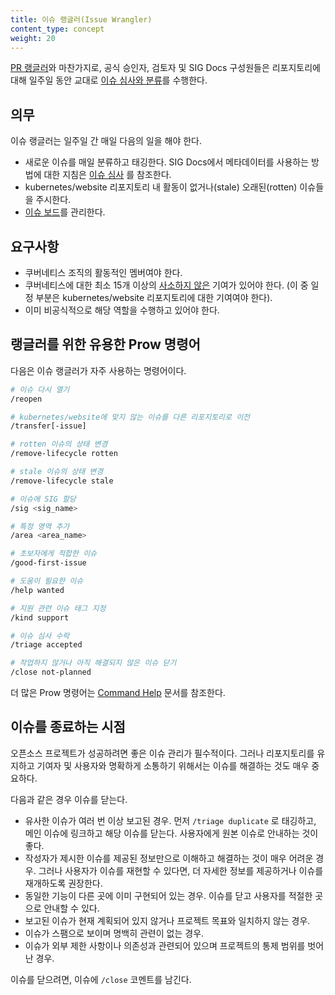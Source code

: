 ```yaml
---
title: 이슈 랭글러(Issue Wrangler)
content_type: concept
weight: 20
---
```


<!-- overview -->

[PR 랭글러](/ko/docs/contribute/participate/pr-wranglers)와 마찬가지로, 공식 승인자,
검토자 및 SIG Docs 구성원들은 리포지토리에 대해 
일주일 동안 교대로 
[이슈 심사와 분류](/ko/docs/contribute/review/for-approvers/#이슈-심사와-분류)를 수행한다.

<!-- body -->

## 의무

이슈 랭글러는 일주일 간 매일 다음의 일을 해야 한다.

- 새로운 이슈를 매일 분류하고 태깅한다. SIG Docs에서 
    메타데이터를 사용하는 방법에 대한 지침은 [이슈 심사](/ko/docs/contribute/review/for-approvers/#이슈-심사)
    를 참조한다.
- kubernetes/website 리포지토리 내 활동이 없거나(stale) 오래된(rotten) 이슈들을 주시한다.
- [이슈 보드](https://github.com/orgs/kubernetes/projects/72/views/1)를 관리한다.

## 요구사항

- 쿠버네티스 조직의 활동적인 멤버여야 한다.
- 쿠버네티스에 대한 최소 15개 이상의 [사소하지 않은](https://www.kubernetes.dev/docs/guide/pull-requests/#trivial-edits) 
    기여가 있어야 한다. (이 중 일정 부분은 kubernetes/website 리포지토리에 대한 기여여야 한다).
- 이미 비공식적으로 해당 역할을 수행하고 있어야 한다.

## 랭글러를 위한 유용한 Prow 명령어

다음은 이슈 랭글러가 자주 사용하는 명령어이다.

```bash
# 이슈 다시 열기
/reopen

# kubernetes/website에 맞지 않는 이슈를 다른 리포지토리로 이전
/transfer[-issue]

# rotten 이슈의 상태 변경
/remove-lifecycle rotten

# stale 이슈의 상태 변경
/remove-lifecycle stale

# 이슈에 SIG 할당
/sig <sig_name>

# 특정 영역 추가
/area <area_name>

# 초보자에게 적합한 이슈
/good-first-issue

# 도움이 필요한 이슈
/help wanted

# 지원 관련 이슈 태그 지정
/kind support

# 이슈 심사 수락
/triage accepted

# 작업하지 않거나 아직 해결되지 않은 이슈 닫기
/close not-planned
```

더 많은 Prow 명령어는 [Command Help](https://prow.k8s.io/command-help) 문서를 참조한다.

## 이슈를 종료하는 시점

오픈소스 프로젝트가 성공하려면 좋은 이슈 관리가 필수적이다.
그러나 리포지토리를 유지하고 기여자 및 사용자와 명확하게 소통하기 위해서는
이슈를 해결하는 것도 매우 중요하다.

다음과 같은 경우 이슈를 닫는다.

- 유사한 이슈가 여러 번 이상 보고된 경우. 먼저 `/triage duplicate`
    로 태깅하고, 메인 이슈에 링크하고 해당 이슈를 닫는다. 사용자에게 원본 이슈로 안내하는 것이 좋다.
- 작성자가 제시한 이슈를 제공된 정보만으로 이해하고 해결하는 것이 매우 어려운 경우. 
    그러나 사용자가 이슈를 재현할 수 있다면, 더 자세한 정보를 제공하거나 이슈를 재개하도록 권장한다.
- 동일한 기능이 다른 곳에 이미 구현되어 있는 경우. 이슈를 닫고 사용자를 적절한 곳으로 안내할 수 있다.
- 보고된 이슈가 현재 계획되어 있지 않거나 프로젝트 목표와 일치하지 않는 경우.
- 이슈가 스팸으로 보이며 명백히 관련이 없는 경우.
- 이슈가 외부 제한 사항이나 의존성과 관련되어 있으며 프로젝트의 통제 범위를 벗어난 경우.

이슈를 닫으려면, 이슈에 `/close` 코멘트를 남긴다.


